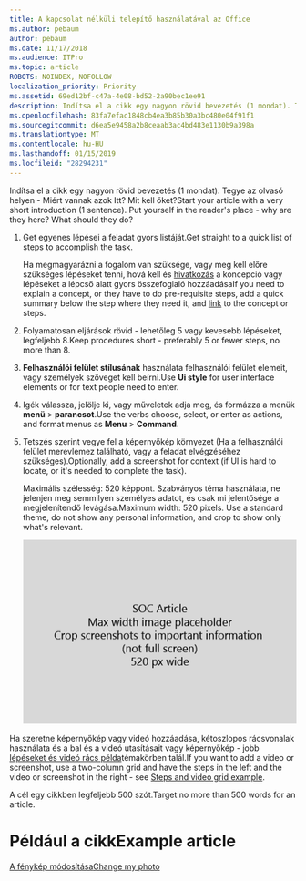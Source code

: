 ```yaml
---
title: A kapcsolat nélküli telepítő használatával az Office
ms.author: pebaum
author: pebaum
ms.date: 11/17/2018
ms.audience: ITPro
ms.topic: article
ROBOTS: NOINDEX, NOFOLLOW
localization_priority: Priority
ms.assetid: 69ed12bf-c47a-4e08-bd52-2a90bec1ee91
description: Indítsa el a cikk egy nagyon rövid bevezetés (1 mondat). Tegye az olvasó helyen - Miért vannak azok Itt? Mit kell őket?
ms.openlocfilehash: 83fa7efac1848cb4ea3b85b30a3bc480e04f91f1
ms.sourcegitcommit: d6ea5e9458a2b8ceaab3ac4bd483e1130b9a398a
ms.translationtype: MT
ms.contentlocale: hu-HU
ms.lasthandoff: 01/15/2019
ms.locfileid: "28294231"
---
```

<span data-ttu-id="a05a4-p102">Indítsa el a cikk egy nagyon rövid bevezetés (1 mondat). Tegye az olvasó helyen - Miért vannak azok Itt? Mit kell őket?</span><span class="sxs-lookup"><span data-stu-id="a05a4-p102">Start your article with a very short introduction (1 sentence). Put yourself in the reader's place - why are they here? What should they do?</span></span> 
  
1. <span data-ttu-id="a05a4-108">Get egyenes lépései a feladat gyors listáját.</span><span class="sxs-lookup"><span data-stu-id="a05a4-108">Get straight to a quick list of steps to accomplish the task.</span></span>
    
    <span data-ttu-id="a05a4-109">Ha megmagyarázni a fogalom van szüksége, vagy meg kell előre szükséges lépéseket tenni, hová kell és [hivatkozás](https://support.office.com/article/f37e7984-cf03-4fde-92d3-82970d7e241b.aspx) a koncepció vagy lépéseket a lépcső alatt gyors összefoglaló hozzáadása</span><span class="sxs-lookup"><span data-stu-id="a05a4-109">If you need to explain a concept, or they have to do pre-requisite steps, add a quick summary below the step where they need it, and [link](https://support.office.com/article/f37e7984-cf03-4fde-92d3-82970d7e241b.aspx) to the concept or steps.</span></span> 
    
2. <span data-ttu-id="a05a4-110">Folyamatosan eljárások rövid - lehetőleg 5 vagy kevesebb lépéseket, legfeljebb 8.</span><span class="sxs-lookup"><span data-stu-id="a05a4-110">Keep procedures short - preferably 5 or fewer steps, no more than 8.</span></span>
    
3. <span data-ttu-id="a05a4-111">**Felhasználói felület stílusának** használata felhasználói felület elemeit, vagy személyek szöveget kell beírni.</span><span class="sxs-lookup"><span data-stu-id="a05a4-111">Use **Ui style** for user interface elements or for text people need to enter.</span></span> 
    
4. <span data-ttu-id="a05a4-112">Igék válassza, jelölje ki, vagy műveletek adja meg, és formázza a menük **menü** \> **parancsot**.</span><span class="sxs-lookup"><span data-stu-id="a05a4-112">Use the verbs choose, select, or enter as actions, and format menus as **Menu** \> **Command**.</span></span>
    
5. <span data-ttu-id="a05a4-113">Tetszés szerint vegye fel a képernyőkép környezet (Ha a felhasználói felület merevlemez található, vagy a feladat elvégzéséhez szükséges).</span><span class="sxs-lookup"><span data-stu-id="a05a4-113">Optionally, add a screenshot for context (if UI is hard to locate, or it's needed to complete the task).</span></span>
    
    <span data-ttu-id="a05a4-p103">Maximális szélesség: 520 képpont. Szabványos téma használata, ne jelenjen meg semmilyen személyes adatot, és csak mi jelentősége a megjelenítendő levágása.</span><span class="sxs-lookup"><span data-stu-id="a05a4-p103">Maximum width: 520 pixels. Use a standard theme, do not show any personal information, and crop to show only what's relevant.</span></span> 
    
    ![Helyőrző - SOC cikk art legnagyobb szélessége 520 pixel](media/7d43d3be-8658-4a5b-aa15-ed62a47a2b24.png)
  
<span data-ttu-id="a05a4-117">Ha szeretne képernyőkép vagy videó hozzáadása, kétoszlopos rácsvonalak használata és a bal és a videó utasításait vagy képernyőkép - jobb [lépéseket és videó rács példa](https://support.office.com/article/14ce8e82-efa0-47f5-bb84-94f078db3dae.aspx)témakörben talál.</span><span class="sxs-lookup"><span data-stu-id="a05a4-117">If you want to add a video or screenshot, use a two-column grid and have the steps in the left and the video or screenshot in the right - see [Steps and video grid example](https://support.office.com/article/14ce8e82-efa0-47f5-bb84-94f078db3dae.aspx).</span></span> 
  
<span data-ttu-id="a05a4-118">A cél egy cikkben legfeljebb 500 szót.</span><span class="sxs-lookup"><span data-stu-id="a05a4-118">Target no more than 500 words for an article.</span></span>
  
# <a name="example-article"></a><span data-ttu-id="a05a4-119">Például a cikk</span><span class="sxs-lookup"><span data-stu-id="a05a4-119">Example article</span></span>

[<span data-ttu-id="a05a4-120">A fénykép módosítása</span><span class="sxs-lookup"><span data-stu-id="a05a4-120">Change my photo</span></span>](https://support.office.com/article/555376e0-1fca-49ba-8434-307a0525c767.aspx)
  

